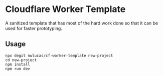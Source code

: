 # Cloudflare Worker Template

A sanitized template that has most of the hard work done so that it can be used for faster prototyping.

## Usage

```shell
npx degit nwlucas/cf-worker-template new-project
cd new-project
npm install
npm run dev
```